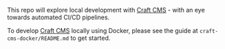 This repo will explore local development with [Craft CMS](https://craftcms.com) - with an eye towards automated CI/CD pipelines.

To develop [Craft CMS](https://craftcms.com) locally using Docker, please see the guide at `craft-cms-docker/README.md` to get started.
